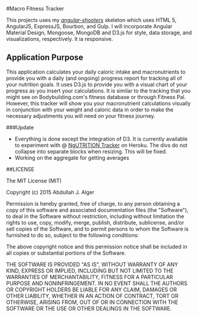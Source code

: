 #Macro Fitness Tracker

This projects uses my [*angular-shooters*](https://github.com/AbdullahAlger/angular-shooters) skeleton which uses HTML 5, AngularJS, ExpressJS, Bourbon, and Gulp. I will incorporate Angular Material Design, Mongoose, MongoDB and D3.js for style, data storage, and visualizations, respectively. It ia responsive. 

## Application Purpose

This application calculates your daily caloric intake and macronutrients to provide you with a daily (and ongoing) progress report for tracking all of your nutrition goals. It uses D3.js to provide you with a visual chart of your progress as you insert your calculations. It is similar to the tracking that you might see on Bodybuilding.com's fitness database or through Fitness Pal. However, this tracker will show you your macronutrient calculations visually in conjunction with your weight and caloric data in order to make the necessary adjustments you will need on your fitness journey.

###Update
- Everything is done except the integration of D3. It is currently available to experiment with @ [NgUTRITION Tracker](https://ancient-oasis-6900.herokuapp.com/) on Heroku. The divs do not collapse into separate blocks when resizing. This will be fixed.
- Working on the aggregate for getting averages

##LICENSE

The MIT License (MIT)

Copyright (c) 2015 Abdullah J. Alger

Permission is hereby granted, free of charge, to any person obtaining a copy
of this software and associated documentation files (the "Software"), to deal
in the Software without restriction, including without limitation the rights
to use, copy, modify, merge, publish, distribute, sublicense, and/or sell
copies of the Software, and to permit persons to whom the Software is
furnished to do so, subject to the following conditions:

The above copyright notice and this permission notice shall be included in all
copies or substantial portions of the Software.

THE SOFTWARE IS PROVIDED "AS IS", WITHOUT WARRANTY OF ANY KIND, EXPRESS OR
IMPLIED, INCLUDING BUT NOT LIMITED TO THE WARRANTIES OF MERCHANTABILITY,
FITNESS FOR A PARTICULAR PURPOSE AND NONINFRINGEMENT. IN NO EVENT SHALL THE
AUTHORS OR COPYRIGHT HOLDERS BE LIABLE FOR ANY CLAIM, DAMAGES OR OTHER
LIABILITY, WHETHER IN AN ACTION OF CONTRACT, TORT OR OTHERWISE, ARISING FROM,
OUT OF OR IN CONNECTION WITH THE SOFTWARE OR THE USE OR OTHER DEALINGS IN THE
SOFTWARE.
